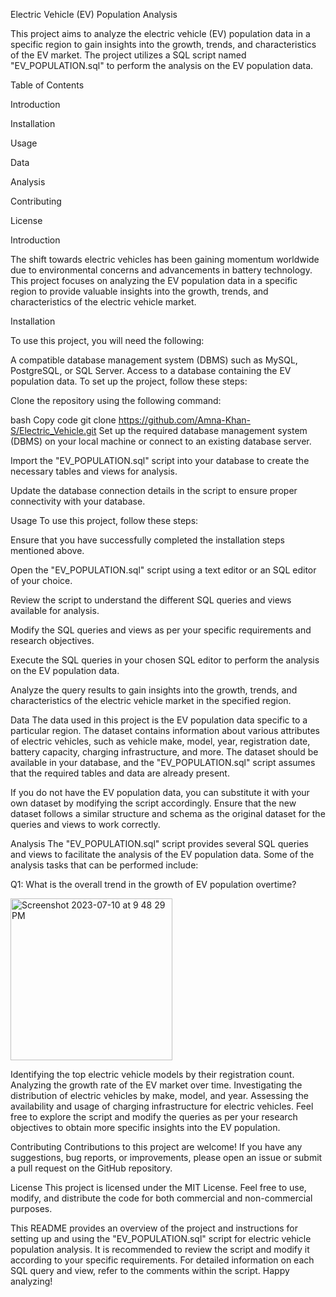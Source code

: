 Electric Vehicle (EV) Population Analysis

This project aims to analyze the electric vehicle (EV) population data in a specific region to gain insights into the growth, trends, and characteristics of the EV market. The project utilizes a SQL script named "EV_POPULATION.sql" to perform the analysis on the EV population data.

Table of Contents

Introduction

Installation

Usage

Data

Analysis

Contributing

License

Introduction

The shift towards electric vehicles has been gaining momentum worldwide due to environmental concerns and advancements in battery technology. This project focuses on analyzing the EV population data in a specific region to provide valuable insights into the growth, trends, and characteristics of the electric vehicle market.

Installation

To use this project, you will need the following:

A compatible database management system (DBMS) such as MySQL, PostgreSQL, or SQL Server.
Access to a database containing the EV population data.
To set up the project, follow these steps:

Clone the repository using the following command:

bash
Copy code
git clone https://github.com/Amna-Khan-S/Electric_Vehicle.git
Set up the required database management system (DBMS) on your local machine or connect to an existing database server.

Import the "EV_POPULATION.sql" script into your database to create the necessary tables and views for analysis.

Update the database connection details in the script to ensure proper connectivity with your database.

Usage
To use this project, follow these steps:

Ensure that you have successfully completed the installation steps mentioned above.

Open the "EV_POPULATION.sql" script using a text editor or an SQL editor of your choice.

Review the script to understand the different SQL queries and views available for analysis.

Modify the SQL queries and views as per your specific requirements and research objectives.

Execute the SQL queries in your chosen SQL editor to perform the analysis on the EV population data.

Analyze the query results to gain insights into the growth, trends, and characteristics of the electric vehicle market in the specified region.

Data
The data used in this project is the EV population data specific to a particular region. The dataset contains information about various attributes of electric vehicles, such as vehicle make, model, year, registration date, battery capacity, charging infrastructure, and more. The dataset should be available in your database, and the "EV_POPULATION.sql" script assumes that the required tables and data are already present.

If you do not have the EV population data, you can substitute it with your own dataset by modifying the script accordingly. Ensure that the new dataset follows a similar structure and schema as the original dataset for the queries and views to work correctly.

Analysis
The "EV_POPULATION.sql" script provides several SQL queries and views to facilitate the analysis of the EV population data. Some of the analysis tasks that can be performed include:

Q1: What is the overall trend in the growth of EV population overtime?

<img width="259" alt="Screenshot 2023-07-10 at 9 48 29 PM" src="https://github.com/Amna-Khan-S/Electric_Vehicle/assets/139021333/10fdc155-dbdd-4a83-a5e7-edb5fcad762f">

Identifying the top electric vehicle models by their registration count.
Analyzing the growth rate of the EV market over time.
Investigating the distribution of electric vehicles by make, model, and year.
Assessing the availability and usage of charging infrastructure for electric vehicles.
Feel free to explore the script and modify the queries as per your research objectives to obtain more specific insights into the EV population.

Contributing
Contributions to this project are welcome! If you have any suggestions, bug reports, or improvements, please open an issue or submit a pull request on the GitHub repository.

License
This project is licensed under the MIT License. Feel free to use, modify, and distribute the code for both commercial and non-commercial purposes.

This README provides an overview of the project and instructions for setting up and using the "EV_POPULATION.sql" script for electric vehicle population analysis. It is recommended to review the script and modify it according to your specific requirements. For detailed information on each SQL query and view, refer to the comments within the script. Happy analyzing!
